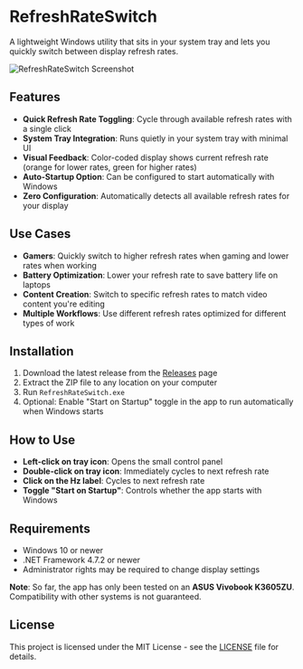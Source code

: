 # RefreshRateSwitch

A lightweight Windows utility that sits in your system tray and lets you quickly switch between display refresh rates.

![RefreshRateSwitch Screenshot](https://github.com/user-attachments/assets/32356379-ad94-4a8b-9cb6-3a3696f61981)

## Features

- **Quick Refresh Rate Toggling**: Cycle through available refresh rates with a single click
- **System Tray Integration**: Runs quietly in your system tray with minimal UI
- **Visual Feedback**: Color-coded display shows current refresh rate (orange for lower rates, green for higher rates)
- **Auto-Startup Option**: Can be configured to start automatically with Windows
- **Zero Configuration**: Automatically detects all available refresh rates for your display

## Use Cases

- **Gamers**: Quickly switch to higher refresh rates when gaming and lower rates when working
- **Battery Optimization**: Lower your refresh rate to save battery life on laptops
- **Content Creation**: Switch to specific refresh rates to match video content you're editing
- **Multiple Workflows**: Use different refresh rates optimized for different types of work

## Installation

1. Download the latest release from the [Releases]([https://github.com/Daniel-Bez/RefreshRateToggler/releases]![screenshot](https://github.com/user-attachments/assets/cbb56afe-959f-4f48-b33c-1171576a4d82)
) page
2. Extract the ZIP file to any location on your computer
3. Run `RefreshRateSwitch.exe`
4. Optional: Enable "Start on Startup" toggle in the app to run automatically when Windows starts

## How to Use

- **Left-click on tray icon**: Opens the small control panel
- **Double-click on tray icon**: Immediately cycles to next refresh rate
- **Click on the Hz label**: Cycles to next refresh rate
- **Toggle "Start on Startup"**: Controls whether the app starts with Windows

## Requirements

- Windows 10 or newer  
- .NET Framework 4.7.2 or newer  
- Administrator rights may be required to change display settings  

**Note**: So far, the app has only been tested on an **ASUS Vivobook K3605ZU**. Compatibility with other systems is not guaranteed.


## License

This project is licensed under the MIT License - see the [LICENSE](LICENSE) file for details.
